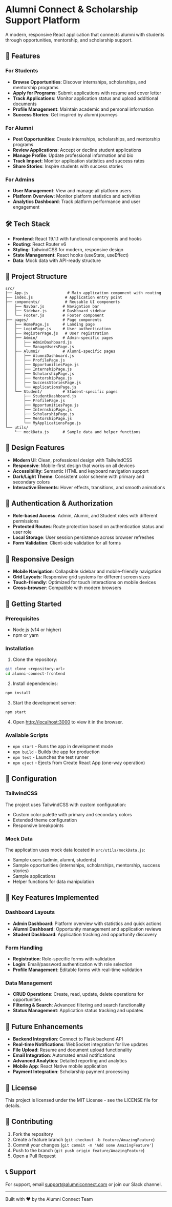 # Alumni Connect & Scholarship Support Platform

A modern, responsive React application that connects alumni with students through opportunities, mentorship, and scholarship support.

## 🚀 Features

### For Students
- **Browse Opportunities**: Discover internships, scholarships, and mentorship programs
- **Apply for Programs**: Submit applications with resume and cover letter
- **Track Applications**: Monitor application status and upload additional documents
- **Profile Management**: Maintain academic and personal information
- **Success Stories**: Get inspired by alumni journeys

### For Alumni
- **Post Opportunities**: Create internships, scholarships, and mentorship programs
- **Review Applications**: Accept or decline student applications
- **Manage Profile**: Update professional information and bio
- **Track Impact**: Monitor application statistics and success rates
- **Share Stories**: Inspire students with success stories

### For Admins
- **User Management**: View and manage all platform users
- **Platform Overview**: Monitor platform statistics and activities
- **Analytics Dashboard**: Track platform performance and user engagement

## 🛠️ Tech Stack

- **Frontend**: React 19.1.1 with functional components and hooks
- **Routing**: React Router v6
- **Styling**: TailwindCSS for modern, responsive design
- **State Management**: React hooks (useState, useEffect)
- **Data**: Mock data with API-ready structure

## 📁 Project Structure

```
src/
├── App.js                 # Main application component with routing
├── index.js              # Application entry point
├── components/           # Reusable UI components
│   ├── Navbar.js        # Navigation bar
│   ├── Sidebar.js       # Dashboard sidebar
│   └── Footer.js        # Footer component
├── pages/               # Page components
│   ├── HomePage.js      # Landing page
│   ├── LoginPage.js     # User authentication
│   ├── RegisterPage.js   # User registration
│   ├── Admin/           # Admin-specific pages
│   │   ├── AdminDashboard.js
│   │   └── ManageUsersPage.js
│   ├── Alumni/          # Alumni-specific pages
│   │   ├── AlumniDashboard.js
│   │   ├── ProfilePage.js
│   │   ├── OpportunitiesPage.js
│   │   ├── InternshipPage.js
│   │   ├── ScholarshipPage.js
│   │   ├── MentorshipPage.js
│   │   ├── SuccessStoriesPage.js
│   │   └── ApplicationsPage.js
│   └── Student/         # Student-specific pages
│       ├── StudentDashboard.js
│       ├── ProfilePage.js
│       ├── OpportunitiesPage.js
│       ├── InternshipPage.js
│       ├── ScholarshipPage.js
│       ├── MentorshipPage.js
│       └── MyApplicationsPage.js
└── utils/
    └── mockData.js      # Sample data and helper functions
```

## 🎨 Design Features

- **Modern UI**: Clean, professional design with TailwindCSS
- **Responsive**: Mobile-first design that works on all devices
- **Accessibility**: Semantic HTML and keyboard navigation support
- **Dark/Light Theme**: Consistent color scheme with primary and secondary colors
- **Interactive Elements**: Hover effects, transitions, and smooth animations

## 🔐 Authentication & Authorization

- **Role-based Access**: Admin, Alumni, and Student roles with different permissions
- **Protected Routes**: Route protection based on authentication status and user role
- **Local Storage**: User session persistence across browser refreshes
- **Form Validation**: Client-side validation for all forms

## 📱 Responsive Design

- **Mobile Navigation**: Collapsible sidebar and mobile-friendly navigation
- **Grid Layouts**: Responsive grid systems for different screen sizes
- **Touch-friendly**: Optimized for touch interactions on mobile devices
- **Cross-browser**: Compatible with modern browsers

## 🚀 Getting Started

### Prerequisites
- Node.js (v14 or higher)
- npm or yarn

### Installation

1. Clone the repository:
```bash
git clone <repository-url>
cd alumni-connect-frontend
```

2. Install dependencies:
```bash
npm install
```

3. Start the development server:
```bash
npm start
```

4. Open [http://localhost:3000](http://localhost:3000) to view it in the browser.

### Available Scripts

- `npm start` - Runs the app in development mode
- `npm build` - Builds the app for production
- `npm test` - Launches the test runner
- `npm eject` - Ejects from Create React App (one-way operation)

## 🔧 Configuration

### TailwindCSS
The project uses TailwindCSS with custom configuration:
- Custom color palette with primary and secondary colors
- Extended theme configuration
- Responsive breakpoints

### Mock Data
The application uses mock data located in `src/utils/mockData.js`:
- Sample users (admin, alumni, students)
- Sample opportunities (internships, scholarships, mentorship, success stories)
- Sample applications
- Helper functions for data manipulation

## 🌟 Key Features Implemented

### Dashboard Layouts
- **Admin Dashboard**: Platform overview with statistics and quick actions
- **Alumni Dashboard**: Opportunity management and application reviews
- **Student Dashboard**: Application tracking and opportunity discovery

### Form Handling
- **Registration**: Role-specific forms with validation
- **Login**: Email/password authentication with role selection
- **Profile Management**: Editable forms with real-time validation

### Data Management
- **CRUD Operations**: Create, read, update, delete operations for opportunities
- **Filtering & Search**: Advanced filtering and search functionality
- **Status Management**: Application status tracking and updates

## 🔮 Future Enhancements

- **Backend Integration**: Connect to Flask backend API
- **Real-time Notifications**: WebSocket integration for live updates
- **File Upload**: Resume and document upload functionality
- **Email Integration**: Automated email notifications
- **Advanced Analytics**: Detailed reporting and analytics
- **Mobile App**: React Native mobile application
- **Payment Integration**: Scholarship payment processing

## 📄 License

This project is licensed under the MIT License - see the LICENSE file for details.

## 🤝 Contributing

1. Fork the repository
2. Create a feature branch (`git checkout -b feature/AmazingFeature`)
3. Commit your changes (`git commit -m 'Add some AmazingFeature'`)
4. Push to the branch (`git push origin feature/AmazingFeature`)
5. Open a Pull Request

## 📞 Support

For support, email support@alumniconnect.com or join our Slack channel.

---

Built with ❤️ by the Alumni Connect Team
